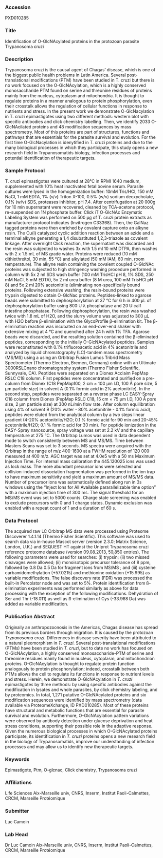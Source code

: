 ### Accession
PXD010285

### Title
Identification of O-GlcNAcylated proteins in the protozoan parasite Trypanosoma cruzi

### Description
Trypanosoma cruzi is the causal agent of Chagas’ disease, which is one of the biggest public health problems in Latin America. Several post-translational modifications (PTM) have been studied in T. cruzi but there is no work focused on the O-GlcNAcylation, which is a highly conserved monosaccharide PTM found on serine and threonine residues of proteins mainly from the nucleus, cytoplasm and mitochondria. It is thought to regulate proteins in a manner analogous to protein phosphorylation, even their crosstalk allows the regulation of cellular functions in response to nutrients and stress. In the present work we demonstrate O-GlcNacylation in T. cruzi epimastigotes using two different methods: western blot with specific antibodies and click chemistry labelling. Then, we identify 2033 O-GlcNAcilated proteins and 48 modification sequences by mass spectrometry. Most of this proteins are part of structures, functions and pathways that are essentials for the parasite survival and evolution. For the first time O-GlcNacylation is idenytified in T. cruzi proteins and due to the many biological processes in which they participate, this study opens a new research field in Trypanosomatids biology, infection processes and potential identification of therapeutic targets.

### Sample Protocol
T. cruzi epimastigotes were cultured at 28°C in RPMI 1640 medium, supplemented with 10% heat inactivated fetal bovine serum.  Parasite cultures were lysed in the homogenization buffer: 10mM Tris/HCl, 150 mM NaCl, 1 mM EDTA, 1% (v/v) Triton X-100, 0.5% (w/v) sodium deoxycholate, 0.1% (w/v) SDS, proteases inhibitor, pH 7.4. After centrifugation at 20 000g for 10 min supernatant were recovered, cleaned by TCA-acetone protocol, re-suspended on 1N phosphate buffer.  Click iT O-GlcNAc Enzymatic Labeling System was performed on 500 µg of T. cruzi protein extracts as manufacturer protocol indicates (Invitrogen C33368). Then, the GalNaz tagged proteins were then enriched by covalent capture onto an alkyne resin. The Cu(I) catalyzed cyclic addition reaction between an azide and a terminal alkyne generating a 1,4 disubstituted 1,2,3-triazole as covalent linkage. After overnight Click reaction, the supernatant was discarded and the resin was subjected to washes  3x with 1.5 ml 10 mM DTPA, then washes with 2 x 1.5 mL of MS grade wáter. Proteins were reduced (10 mM dithiothreitol, 30 min, 55 °C) and alkylated (50 mM IAM, 60 min, room temperature). The alkyne resin containing the covalent coupled O-GlcNAc proteins was subjected to high stringency washing procedure performed in column with 5x 2 ml SDS wash buffer (100 mM TrisHCl pH 8, 1% SDS, 250 mM NaCl, 5 mM EDTA), 5x 2 ml urea buffer (8 M urea, 100 mM TrisHCl pH 8) and 5x 2 ml 20% acetonitrile (eliminating non-specifically bound proteins. Following extensive washing, the resin-bound proteins were trypsin digested to obtain O-GlcNac proteins. Peptides-linked to agarose beads were submitted to dephosphorylation at 37 °C for 6 h in 400 μL of dephosphorylation buffer using 800 U λ phosphatase and 20 U calf intestine phosphatase. Following dephosphorylation, the resin was washed twice with 1.8 mL of H2O, and the slurry volume was adjusted to 300 μL with H2O before β-elimination with the GlycoProfile β-elimination kit. The β-elimination reaction was incubated on an end-over-end shaker with extensive mixing at 4 °C and quenched after 24 h with 1% TFA. Agarose beads were discarded, and the resulting solution contained the β-eliminated peptides, corresponding to the initially O-GlcNAcylated peptides.  Samples were reconstituted with 0.1% trifluoroacetic acid in 4% acetonitrile and analyzed by liquid chromatography (LC)-tandem mass spectrometry (MS/MS) using a using an Orbitrap Fusion Lumos Tribrid Mass Spectrometer (Thermo Electron, Bremen, Germany) online with an Ultimate 3000RSLCnano chromatography system (Thermo Fisher Scientific, Sunnyvale, CA). Peptides were separated on a Dionex Acclaim PepMap RSLC C18 column. First peptides were concentrated and purified on a pre-column from Dionex (C18 PepMap100, 2 cm × 100 µm I.D, 100 Å pore size, 5 µm particle size) in solvent A (0.1% formic acid in 2% acetonitrile). In the second step, peptides were separated on a reverse phase LC EASY-Spray C18 column from Dionex (PepMap RSLC C18, 15 cm × 75 µm I.D, 100 Å pore size, 2 µm particle size) at 300 nL/min flow rate. After column equilibration using 4% of solvent B (20% water - 80% acetonitrile - 0.1% formic acid), peptides were eluted from the analytical column by a two steps linear gradient (4-20% acetonitrile/H2O; 0.1 % formic acid for 90 min and 20-45% acetonitrile/H2O; 0.1 % formic acid for 30 min). For peptide ionization in the EASY-Spray nanosource, spray voltage was set at 2.2 kV and the capillary temperature at 275 °C. The Orbitrap Lumos was used in data dependent mode to switch consistently between MS and MS/MS. Time between Masters Scans was set to 3 seconds. MS spectra were acquired with the Orbitrap in the range of m/z 400-1600 at a FWHM resolution of 120 000 measured at 400 m/z. AGC target was set at 4.0e5 with a 50 ms Maximum Injection Time. For internal mass calibration the 445.120025 ions was used as lock mass. The more abundant precursor ions were selected and collision-induced dissociation fragmentation was performed in the ion trap to have maximum sensitivity and yield a maximum amount of MS/MS data. Number of precursor ions was automatically defined along run in 3s windows using the “Inject Ions for All Available pararallelizable time option” with a maximum injection time of 300 ms. The signal threshold for an MS/MS event was set to 5000 counts. Charge state screening was enabled to exclude precursors with 0 and 1 charge states. Dynamic exclusion was enabled with a repeat count of 1 and a duration of 60 s.

### Data Protocol
The acquired raw LC Orbitrap MS data were processed using Proteome Discoverer 1.4.1.14 (Thermo Fisher Scientific). This software was used to search data via in-house Mascot server (version 2.3.0; Matrix Science, London, U.K.) and SEQUEST HT against the Uniprot Trypanosoma cruzi reference proteome database (version 09.08.2013, 50,850 entries). The following parameters were used for searches: (i) trypsin; (ii) two missed cleavages were allowed; (ii) monoisotopic precursor tolerance of 8 ppm, followed by 0.8 Da 0.5 Da for fragment ions from MS/MS ; and (iii) cysteine carbamidomethylation (+57.0215) and methionine oxidation (+15.995) as variable modifications. The false discovery rate (FDR) was processed the built-in Percolator  node and was set to 5%. Protein identification from ß-elimination experiments was performed similarly as above for data processing with the exception of the following modifications. Dehydration of Ser and Thr (-18.011) as well as ß-elimination of Cys (-33.988 Da) was added as variable modification.

### Publication Abstract
Originally an anthropozoonosis in the Americas, Chagas disease has spread from its previous borders through migration. It is caused by the protozoan <i>Trypanosoma cruzi</i>. Differences in disease severity have been attributed to a natural pleomorphism in <i>T. cruzi</i>. Several post-translational modifications (PTMs) have been studied in <i>T. cruzi</i>, but to date no work has focused on O-GlcNAcylation, a highly conserved monosaccharide-PTM of serine and threonine residues mainly found in nucleus, cytoplasm, and mitochondrion proteins. O-GlcNAcylation is thought to regulate protein function analogously to protein phosphorylation; indeed, crosstalk between both PTMs allows the cell to regulate its functions in response to nutrient levels and stress. Herein, we demonstrate O-GlcNAcylation in <i>T. cruzi</i> epimastigotes by three methods: by using specific antibodies against the modification in lysates and whole parasites, by click chemistry labeling, and by proteomics. In total, 1,271 putative O-GlcNAcylated proteins and six modification sequences were identified by mass spectrometry (data available via ProteomeXchange, ID PXD010285). Most of these proteins have structural and metabolic functions that are essential for parasite survival and evolution. Furthermore, O-GlcNAcylation pattern variations were observed by antibody detection under glucose deprivation and heat stress conditions, supporting their possible role in the adaptive response. Given the numerous biological processes in which O-GlcNAcylated proteins participate, its identification in <i>T. cruzi</i> proteins opens a new research field in the biology of Trypanosomatids, improve our understanding of infection processes and may allow us to identify new therapeutic targets.

### Keywords
Epimastigote, Ptm, O-glcnac, Click chemistry, Trypanosoma cruzi

### Affiliations
Life Sciences
Aix-Marseille univ, CNRS, Inserm, Institut Paoli-Calmettes, CRCM, Marseille Protéomique

### Submitter
Luc Camoin

### Lab Head
Dr Luc Camoin
Aix-Marseille univ, CNRS, Inserm, Institut Paoli-Calmettes, CRCM, Marseille Protéomique


